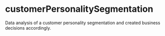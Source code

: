 # customerPersonalitySegmentation
Data analysis of a customer personality segmentation and created business decisions accordingly.
